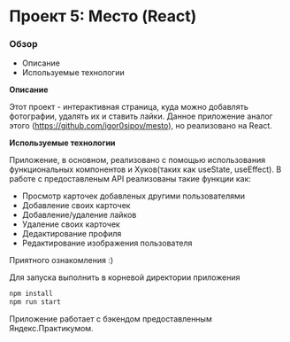 # Проект 5: Место (React)

### Обзор

- Описание
- Используемые технологии

**Описание**

Этот проект - интерактивная страница, куда можно добавлять фотографии, удалять их и ставить лайки.
Данное приложение аналог этого (https://github.com/igor0sipov/mesto), но реализовано на React.

**Используемые технологии**

Приложение, в основном, реализовано с помощью использования функциональных компонентов и Хуков(таких как useState, useEffect).
В работе с предоставленым API реализованы такие функции как:

- Просмотр карточек добавленых другими пользователями
- Добавление своих карточек
- Добавление/удаление лайков
- Удаление своих карточек
- Дедактирование профиля
- Редактирование изображения пользователя

Приятного ознакомления :)

Для запуска выполнить в корневой директории приложения

```bash
npm install
npm run start
```

Приложение работает с бэкендом предоставленным Яндекс.Практикумом.

